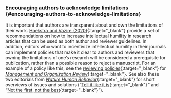 ### Encouraging authors to acknowledge limitations {#encouraging-authors-to-acknowledge-limitations}

It is important that authors are transparent about and own the limitations of their work. [Hoekstra and Vazire (2020)](https://doi.org/10.31234/osf.io/edh2s){:target="_blank"} provide a set of recommendations on how to increase intellectual humility in research articles that can be used as both author and reviewer guidelines. In addition, editors who want to incentivize intellectual humility in their journals can implement policies that make it clear to authors and reviewers that owning the limitations of one’s research will be considered a prerequisite for publication, rather than a possible reason to reject a manuscript. For an example of a policy like this, see the [reviewing policies](https://www.cambridge.org/core/journals/management-and-organization-review/collections/reviewing-policies-collection){:target="_blank"} for [*Management and Organization Review*](https://onlinelibrary.wiley.com/journal/17408784){:target="_blank"}. See also these two editorials from [*Nature Human Behavior*](https://www.nature.com/nathumbehav/){:target="_blank"} for short overviews of issues and solutions (“[Tell it like it is](https://www.nature.com/articles/s41562-020-0818-9){:target="_blank"}” and “[Not the first, not the best](https://www.nature.com/articles/s41562-021-01068-x){:target="_blank"}”).

